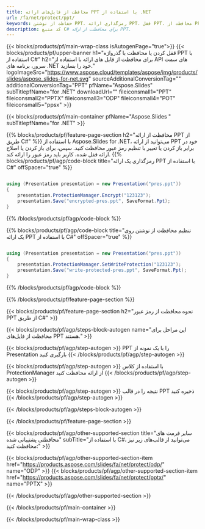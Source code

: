 ```yaml
---
title: محافظت از فایل‌های ارائه PPT با استفاده از .NET
url: /fa/net/protect/ppt/
keywords: حفاظت از نوشتن PPT، رمزگذاری ارائه PPT، قفل PPT، محافظت از PPT
description: کد منبع C# برای محافظت از ارائه PPT.
---
```


{{< blocks/products/pf/main-wrap-class isAutogenPage="true">}}
{{< blocks/products/pf/upper-banner h1="قفل کردن یا محافظت با گذرواژه PPT با استفاده از C#" h2="برای محافظت از فایل های ارائه با استفاده از API های سمت سرور، برنامه های .NET خود را بسازید." logoImageSrc="https://www.aspose.cloud/templates/aspose/img/products/slides/aspose_slides-for-net.svg" sourceAdditionalConversionTag="" additionalConversionTag="PPT" pfName="Aspose.Slides" subTitlepfName="for .NET" downloadUrl="" fileiconsmall1="PPT" fileiconsmall2="PPTX" fileiconsmall3="ODP" fileiconsmall4="POT" fileiconsmall5="ppsx" >}}

{{< blocks/products/pf/main-container pfName="Aspose.Slides " subTitlepfName="for .NET" >}}

{{% blocks/products/pf/feature-page-section  h2="محافظت از ارائه PPT از طریق C#" %}}
با استفاده از Aspose.Slides for .NET، می‌توانید از ارائه PPT خود در برابر باز کردن یا تغییر با تنظیم رمز عبور محافظت کنید. سپس، برای باز کردن یا اصلاح ارائه قفل شده، کاربر باید رمز عبور را ارائه کند.
{{% blocks/products/pf/agp/code-block title="رمزگذاری یک ارائه PPT با استفاده از C#" offSpacer="true" %}}

```cs

using (Presentation presentation = new Presentation("pres.ppt"))
{
    presentation.ProtectionManager.Encrypt("123123");
    presentation.Save("encrypted-pres.ppt", SaveFormat.Ppt);
}
```

{{% /blocks/products/pf/agp/code-block %}}

{{% blocks/products/pf/agp/code-block title="تنظیم محافظت از نوشتن روی یک ارائه PPT با استفاده از C#" offSpacer="true" %}}

```cs

using (Presentation presentation = new Presentation("pres.ppt"))
{
    presentation.ProtectionManager.SetWriteProtection("123123");
    presentation.Save("write-protected-pres.ppt", SaveFormat.Ppt);
}
```

{{% /blocks/products/pf/agp/code-block %}}

{{% /blocks/products/pf/feature-page-section %}}

{{< blocks/products/pf/feature-page-section  h2="نحوه محافظت از رمز عبور PPT از طریق C#" >}}

{{< blocks/products/pf/agp/steps-block-autogen name="این مراحل برای محافظت از فایل‌های PPT هستند." >}}

{{< blocks/products/pf/agp/step-autogen >}}
PPT را با یک نمونه از Presentation بارگیری کنید
{{< /blocks/products/pf/agp/step-autogen >}}

{{< blocks/products/pf/agp/step-autogen >}}
با استفاده از کلاس ProtectionManager از ارائه محافظت کنید
{{< /blocks/products/pf/agp/step-autogen >}}

{{< blocks/products/pf/agp/step-autogen >}}
نتیجه را در قالب PPT ذخیره کنید
{{< /blocks/products/pf/agp/step-autogen >}}

{{< /blocks/products/pf/agp/steps-block-autogen >}}

{{< /blocks/products/pf/feature-page-section >}}

{{< blocks/products/pf/agp/other-supported-section title="سایر فرمت های محافظتی پشتیبانی شده" subTitle="با استفاده از C#، می‌توانید از قالب‌های زیر نیز محافظت کنید:" >}}

{{< blocks/products/pf/agp/other-supported-section-item href="https://products.aspose.com/slides/fa/net/protect/odp/" name="ODP" >}}
{{< blocks/products/pf/agp/other-supported-section-item href="https://products.aspose.com/slides/fa/net/protect/pptx/" name="PPTX" >}}


{{< /blocks/products/pf/agp/other-supported-section >}}

{{< /blocks/products/pf/main-container >}}
    
{{< /blocks/products/pf/main-wrap-class >}}